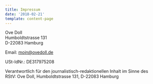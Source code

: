 ```yaml
---
title: Impressum
date: '2018-02-21'
template: content-page
---
```


Ove Doll  
Humboldtstrasse 131  
D-22083 Hamburg

Email: moin@ovedoll.de

USt-IdNr.: DE317975208

Verantwortlich für den journalistisch-redaktionellen Inhalt im Sinne des RStV: Ove Doll, Humboldtstrasse 131, D-22083 Hamburg
